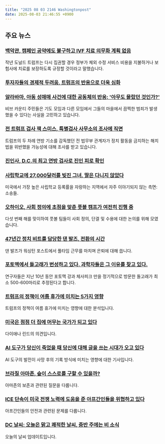 ```yaml
---
title: "2025 08 03 2146 Washingtonpost"
date: 2025-08-03 21:46:55 +0900
---
```


## 주요 뉴스

### [백악관, 캠페인 공약에도 불구하고 IVF 치료 의무화 계획 없음](https://www.washingtonpost.com/business/2025/08/03/trump-administration-ivf-care/)

작년 도널드 트럼프는 다시 집권할 경우 정부가 체외 수정 서비스 비용을 지불하거나 보험사에 치료를 보장하도록 규정할 것이라고 말했습니다.

### [투자자들의 경제적 두려움, 트럼프의 반응으로 더욱 심화](https://www.washingtonpost.com/business/2025/08/02/trump-economic-uncertainty/)

### [알라바마, 아동 성매매 사건에 대한 공동체의 반응: '아무도 몰랐던 것인가?'](https://www.washingtonpost.com/nation/2025/08/03/alabama-child-sex-trafficking-bunker-brent/)

비브 카운티 주민들은 기도 모임과 다른 모임에서 그들의 마을에서 끔찍한 범죄가 발생했을 수 있다는 사실을 고민하고 있습니다.

### [전 트럼프 검사 잭 스미스, 특별검사 사무소의 조사에 직면](https://www.washingtonpost.com/politics/2025/08/02/jack-smith-trump-prosecutor-investigation-special-counsel/)

트럼프의 두 차례 연방 기소를 감독했던 전 법무부 관계자가 정치 활동을 금지하는 해치 법을 위반했을 가능성에 대해 조사를 받고 있습니다.

### [진인사, D.C.의 최고 연방 검사로 진인 피로 확인](https://www.washingtonpost.com/politics/2025/08/02/jeanine-pirro-dc-attorney-senate-vote-trump/)

### [사립학교에 27,000달러를 빚진 그녀, 딸은 다니지 않았다](https://www.washingtonpost.com/dc-md-va/2025/08/03/private-schools-lawsuits-families/)

미국에서 가장 높은 사립학교 등록률을 자랑하는 지역에서 자주 이야기되지 않는 측면: 소송들.

### [오하이오, 사회 정의에 초점을 맞춘 풋볼 캠프가 여전히 진행 중](https://www.washingtonpost.com/sports/2025/08/03/ohio-high-school-football-social-justice/)

다섯 번째 해를 맞이하여 풋볼 팀들이 사회 정의, 단결 및 수용에 대한 논의를 위해 모였습니다.

### [47년간 정치 비트를 담당한 댄 발즈, 전환의 시간](https://www.washingtonpost.com/politics/2025/08/03/washington-post-dan-balz-political-column-final-sunday-take/)

댄 발즈가 워싱턴 포스트에서 풀타임 근무를 마치며 은퇴에 대해 씁니다.

### [포토맥에서 돌고래가 번성하고 있다. 과학자들은 그 이유를 찾고 있다.](https://www.washingtonpost.com/dc-md-va/2025/08/03/dolphins-potomac-river-chesapeake-bay/)

연구자들은 지난 10년 동안 포토맥 강과 체사피크 만을 정기적으로 방문한 돌고래가 최소 500-600마리로 추정된다고 합니다.

### [트럼프의 정책이 여름 휴가에 미치는 5가지 영향](https://www.washingtonpost.com/business/2025/08/02/trump-policies-impact-summer-travel/)

트럼프의 정책이 여름 휴가에 미치는 영향에 대한 분석입니다.

### [미국은 점점 더 집에 머무는 국가가 되고 있다](https://www.washingtonpost.com/opinions/2025/08/03/americans-homebodies-isolation/)

다이애나 린드의 의견입니다.

### [AI 도구가 당신이 죽었을 때 당신에 대해 글을 쓰는 시대가 오고 있다](https://www.washingtonpost.com/technology/2025/08/03/ai-obituaries-funeral-homes/)

AI 도구의 발전이 사망 후의 기록 방식에 미치는 영향에 대한 기사입니다.

### [브라질 아마존, 숲이 스스로를 구할 수 있을까?](https://www.washingtonpost.com/climate-solutions/2025/08/03/brazil-amazon-deforestation-carbon-credits/)

아마존의 보존과 관련된 질문을 다룹니다.

### [ICE 단속이 미국 전쟁 노력에 도움을 준 아프간인들을 위협하고 있다](https://www.washingtonpost.com/nation/2025/08/03/afghanistan-immigrants-trump-deportations/)

아프간인들의 안전과 관련된 문제를 다룹니다.

### [DC 날씨: 오늘은 맑고 쾌적한 날씨, 중반 주에는 비 소식](https://www.washingtonpost.com/weather/2025/08/03/dc-weather-live-updates-sunny-comfortable/)

오늘의 날씨 업데이트입니다.
